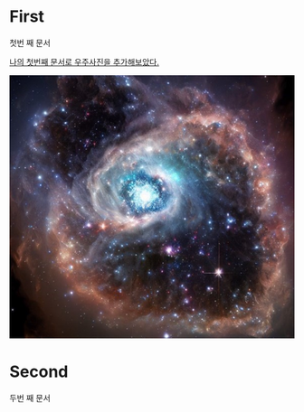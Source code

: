 # First
첫번 째 문서
<p><u>나의 첫번째 문서로 우주사진을 추가해보았다.</u></p>

![space.png](https://github.com/JwCho1/First/blob/main/img/space.png)

# Second
두번 째 문서
